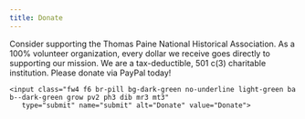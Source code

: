 ```yaml
---
title: Donate
---
```



  <form action="https://www.paypal.com/en/cgi-bin/webscr" method="post">
    <input type="hidden" name="cmd" value="_donations">
    <input type="hidden" name="business" value="info@thomaspaine.org">
    <input type="hidden" name="return" value="http://thomaspaine.org">
    <input type="hidden" name="undefined_quantity" value="0">
    <input type="hidden" name="item_name" value="Donate to The Thomas Paine National Historical Association">
    <input type="hidden" name="charset" value="utf-8">
    <input type="hidden" name="no_shipping" value="1">
    <input type="hidden" name="image_url" value="http://thomaspaine.org/images/donate_logo.png">
    <input type="hidden" name="cpp_headerback_color" value="F6E6CE">
    <input type="hidden" name="cancel_return" value="{{ SITEURL }}">
    <input type="hidden" name="no_note" value="0">


Consider supporting the Thomas Paine National Historical
Association. As a 100% volunteer organization, every dollar we
receive goes directly to supporting our mission. We are a
tax-deductible, 501 c(3) charitable institution. Please donate
via PayPal today!

    <input class="fw4 f6 br-pill bg-dark-green no-underline light-green ba b--dark-green grow pv2 ph3 dib mr3 mt3"
       type="submit" name="submit" alt="Donate" value="Donate">
  </form>
